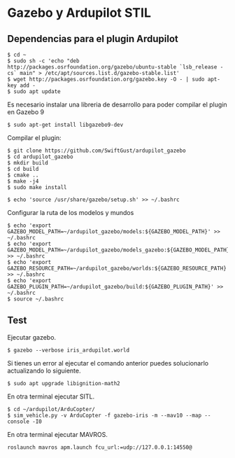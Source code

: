 # Gazebo y Ardupilot STIL

## Dependencias para el plugin Ardupilot

    $ cd ~
    $ sudo sh -c 'echo "deb http://packages.osrfoundation.org/gazebo/ubuntu-stable `lsb_release -cs` main" > /etc/apt/sources.list.d/gazebo-stable.list'
    $ wget http://packages.osrfoundation.org/gazebo.key -O - | sudo apt-key add -
    $ sudo apt update

Es necesario instalar una libreria de desarrollo para poder compilar el plugin en Gazebo 9

    $ sudo apt-get install libgazebo9-dev

Compilar el plugin:

    $ git clone https://github.com/SwiftGust/ardupilot_gazebo
    $ cd ardupilot_gazebo
    $ mkdir build
    $ cd build
    $ cmake ..
    $ make -j4
    $ sudo make install

    $ echo 'source /usr/share/gazebo/setup.sh' >> ~/.bashrc

Configurar la ruta de los modelos y mundos

    $ echo 'export GAZEBO_MODEL_PATH=~/ardupilot_gazebo/models:${GAZEBO_MODEL_PATH}' >> ~/.bashrc
    $ echo 'export GAZEBO_MODEL_PATH=~/ardupilot_gazebo/models_gazebo:${GAZEBO_MODEL_PATH}' >> ~/.bashrc
    $ echo 'export GAZEBO_RESOURCE_PATH=~/ardupilot_gazebo/worlds:${GAZEBO_RESOURCE_PATH}' >> ~/.bashrc
    $ echo 'export GAZEBO_PLUGIN_PATH=~/ardupilot_gazebo/build:${GAZEBO_PLUGIN_PATH}' >> ~/.bashrc
    $ source ~/.bashrc

## Test

Ejecutar gazebo.

    $ gazebo --verbose iris_ardupilot.world

Si tienes un error al ejecutar el comando anterior puedes solucionarlo actualizando lo siguiente.

    $ sudo apt upgrade libignition-math2

En otra terminal ejecutar SITL.

    $ cd ~/ardupilot/ArduCopter/
    $ sim_vehicle.py -v ArduCopter -f gazebo-iris -m --mav10 --map --console -I0

En otra terminal ejecutar MAVROS.

    roslaunch mavros apm.launch fcu_url:=udp://127.0.0.1:14550@
